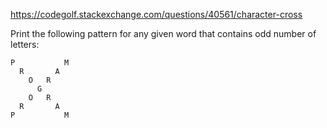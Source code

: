 https://codegolf.stackexchange.com/questions/40561/character-cross

Print the following pattern for any given word that contains odd number of letters:

```
P           M
  R       A   
    O   R    
      G       
    O   R      
  R       A   
P           M
```